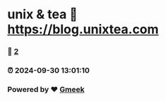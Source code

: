 # unix & tea :link: https://blog.unixtea.com
### :page_facing_up: [2](https://blog.unixtea.com/tag.html) 
### :alarm_clock: 2024-09-30 13:01:10 
### Powered by :heart: [Gmeek](https://github.com/Meekdai/Gmeek)
